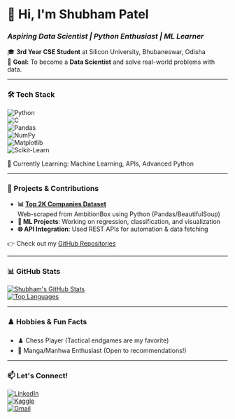 # 👋 Hi, I'm Shubham Patel

### *Aspiring Data Scientist | Python Enthusiast | ML Learner*

🎓 **3rd Year CSE Student** at Silicon University, Bhubaneswar, Odisha  
🔭 **Goal:** To become a **Data Scientist** and solve real-world problems with data.

---

### 🛠️ Tech Stack  
![Python](https://img.shields.io/badge/Python-3776AB?style=for-the-badge&logo=python&logoColor=white)  
![C](https://img.shields.io/badge/C-00599C?style=for-the-badge&logo=c&logoColor=white)  
![Pandas](https://img.shields.io/badge/Pandas-2C2D72?style=for-the-badge&logo=pandas&logoColor=white)  
![NumPy](https://img.shields.io/badge/Numpy-013243?style=for-the-badge&logo=numpy&logoColor=white)  
![Matplotlib](https://img.shields.io/badge/Matplotlib-%23ffffff.svg?style=for-the-badge&logo=Matplotlib&logoColor=black)  
![Scikit-Learn](https://img.shields.io/badge/scikit_learn-F7931E?style=for-the-badge&logo=scikit-learn&logoColor=white)  

🌱 Currently Learning: Machine Learning, APIs, Advanced Python

---

### 🚀 Projects & Contributions  
- **📊 [Top 2K Companies Dataset](https://www.kaggle.com/patel72)**  
  Web-scraped from AmbitionBox using Python (Pandas/BeautifulSoup)  
- **🤖 ML Projects**: Working on regression, classification, and visualization  
- **🌐 API Integration**: Used REST APIs for automation & data fetching  

👉 Check out my [GitHub Repositories](https://github.com/patel-star?tab=repositories)

---

### 📊 GitHub Stats  
[![Shubham's GitHub Stats](https://github-readme-stats.vercel.app/api?username=patel-star&show_icons=true&theme=radical)](https://github.com/patel-star)  
[![Top Languages](https://github-readme-stats.vercel.app/api/top-langs/?username=patel-star&layout=compact&theme=radical)](https://github.com/patel-star)

---

### ♟️ Hobbies & Fun Facts  
- ♟️ Chess Player (Tactical endgames are my favorite)  
- 📖 Manga/Manhwa Enthusiast (Open to recommendations!)

---

### 📫 Let's Connect!  
[![LinkedIn](https://img.shields.io/badge/LinkedIn-0077B5?style=for-the-badge&logo=linkedin&logoColor=white)](https://www.linkedin.com/in/shubham-patel-3145061b9)  
[![Kaggle](https://img.shields.io/badge/Kaggle-20BEFF?style=for-the-badge&logo=kaggle&logoColor=white)](https://www.kaggle.com/patel72)  
[![Gmail](https://img.shields.io/badge/Gmail-D14836?style=for-the-badge&logo=gmail&logoColor=white)](mailto:shubhampatel241172@gmail.com)
